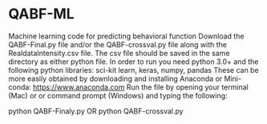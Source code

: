 # QABF-ML
Machine learning code for predicting behavioral function
Download the QABF-Final.py file and/or the QABF-crossval.py file along with the RealdataIntensity.csv file. 
The csv file should be saved in the same directory as either python file. 
In order to run you need python 3.0+ and the following python libraries: sci-kit learn, keras, numpy, pandas
These can be more easily obtained by downloading and installing Anaconda or Mini-conda: https://www.anaconda.com
Run the file by opening your terminal (Mac) or or command prompt (Windows) and typing the following:

python QABF-Finaly.py 
OR
python QABF-crossval.py
